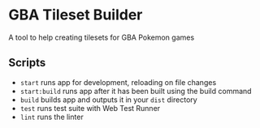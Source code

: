 # GBA Tileset Builder
A tool to help creating tilesets for GBA Pokemon games

## Scripts

- `start` runs app for development, reloading on file changes
- `start:build` runs app after it has been built using the build command
- `build` builds app and outputs it in your `dist` directory
- `test` runs test suite with Web Test Runner
- `lint` runs the linter
